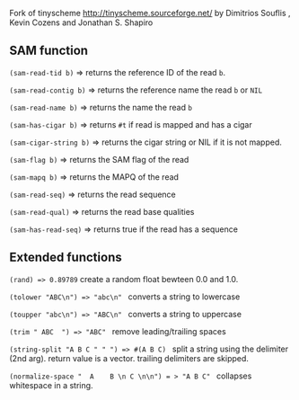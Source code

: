 Fork of tinyscheme http://tinyscheme.sourceforge.net/ by Dimitrios Souflis , Kevin Cozens and Jonathan S. Shapiro 


## SAM function

`(sam-read-tid b)` => returns the reference ID of the read `b`.

`(sam-read-contig b)` => returns the reference name the read `b` or `NIL`

`(sam-read-name b)` => returns the name the read `b`

`(sam-has-cigar b)` => returns `#t` if read is mapped and has a cigar 

`(sam-cigar-string b)` => returns the cigar string or NIL if it is not mapped.

`(sam-flag b)` => returns the SAM flag of the read

`(sam-mapq b)` => returns the MAPQ of the read

`(sam-read-seq)` => returns the read sequence

`(sam-read-qual)` => returns the read base qualities

`(sam-has-read-seq)` => returns true if the read has a sequence


## Extended functions

`(rand) => 0.89789` create a random float bewteen 0.0 and 1.0. 

`(tolower "ABC\n") => "abc\n" ` converts a string to lowercase

`(toupper "abc\n") => "ABC\n" ` converts a string to uppercase

`(trim " ABC  ") => "ABC" ` remove leading/trailing spaces

`(string-split "A B C " " ") => #(A B C) ` split a string using the delimiter (2nd arg). return value is a vector. trailing delimiters are skipped.

`(normalize-space "  A    B \n C \n\n") = > "A B C" ` collapses whitespace in a string.
